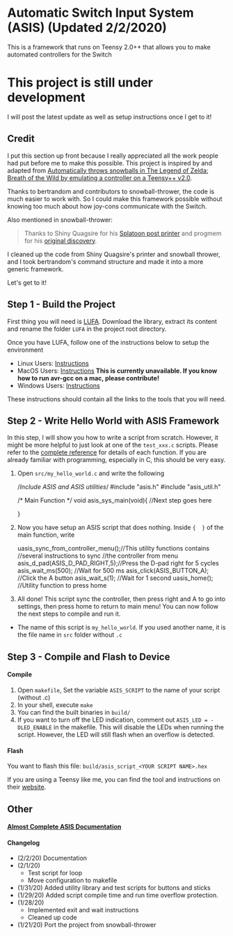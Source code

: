 # Automatic Switch Input System (ASIS) (Updated 2/2/2020)

This is a framework that runs on Teensy 2.0++ that allows you to make automated controllers for the Switch

# This project is still under development

I will post the latest update as well as setup instructions once I get to it!

## Credit 
I put this section up front because I really appreciated all the work people had put before me to make this possible. This project is inspired by and adapted from [Automatically throws snowballs in The Legend of Zelda: Breath of the Wild by emulating a controller on a Teensy++ v2.0](https://github.com/bertrandom/snowball-thrower). 

Thanks to bertrandom and contributors to snowball-thrower, the code is much easier to work with. So I could make this framework possible without knowing too much about how joy-cons communicate with the Switch.

Also mentioned in snowball-thrower: 
>Thanks to Shiny Quagsire for his [Splatoon post printer](https://github.com/shinyquagsire23/Switch-Fightstick) and progmem for his [original discovery](https://github.com/progmem/Switch-Fightstick).

I cleaned up the code from Shiny Quagsire's printer and snowball thrower, and I took bertrandom's command structure and made it into a more generic framework.

Let's get to it!

## Step 1 - Build the Project
First thing you will need is [LUFA](http://www.lufa-lib.org). Download the library, extract its content and rename the folder `LUFA` in the project root directory. 

Once you have LUFA, follow one of the instructions below to setup the environment
 - Linux Users: [Instructions](doc/Step1-Setup-Linux.md)
 - MacOS Users: [Instructions](doc/Step1-Setup-MacOS.md) **This is currently unavailable. If you know how to run avr-gcc on a mac, please contribute!**
 - Windows Users: [Instructions](doc/Step1-Setup-Windows.md)
 
These instructions should contain all the links to the tools that you will need.

## Step 2 - Write Hello World with ASIS Framework
In this step, I will show you how to write a script from scratch. However, it might be more helpful to just look at one of the `test_xxx.c` scripts. Please refer to the [complete reference](/doc/ASIS-Complete-Documentation.md) for details of each function. If you are already familiar with programming, especially in C, this should be very easy.

 1. Open `src/my_hello_world.c` and write the following


    /*Include ASIS and ASIS utilities*/
    #include "asis.h"
    #include "asis_util.h"

    /* Main Function */
    void asis_sys_main(void){
        //Next step goes here

    }

 2. Now you have setup an ASIS script that does nothing. Inside `{  }` of the main function, write


    uasis_sync_from_controller_menu();//This utility functions contains
                                      //several instructions to sync
                                      //the controller from menu
    asis_d_pad(ASIS_D_PAD_RIGHT,5);//Press the D-pad right for 5 cycles
    asis_wait_ms(500);             //Wait for 500 ms
    asis_click(ASIS_BUTTON_A);     //Click the A button
    asis_wait_s(1);                //Wait for 1 second
    uasis_home();                  //Utility function to press home

 3. All done! This script sync the controller, then press right and A to go into settings, then press home to return to main menu! You can now follow the next steps to compile and run it.
   - The name of this script is `my_hello_world`. If you used another name, it is the file name in `src` folder without `.c`

## Step 3 - Compile and Flash to Device

#### Compile 
1. Open `makefile`, Set the variable `ASIS_SCRIPT` to the name of your script (without .c)
2. In your shell, execute `make`
3. You can find the built binaries in `build/`
4. If you want to turn off the LED indication, comment out `ASIS_LED = -DLED_ENABLE` in the makefile. This will disable the LEDs when running the script. However, the LED will still flash when an overflow is detected.

#### Flash

You want to flash this file: `build/asis_script_<YOUR SCRIPT NAME>.hex`

If you are using a Teensy like me, you can find the tool and instructions on their [website](https://www.pjrc.com/teensy/loader.html). 

## Other

#### [Almost Complete ASIS Documentation](/doc/ASIS-Complete-Documentation.md)

#### Changelog

 - (2/2/20) Documentation
 - (2/1/20)  
   - Test script for loop
   - Move configuration to makefile
 - (1/31/20) Added utility library and test scripts for buttons and sticks
 - (1/29/20) Added script compile time and run time overflow protection.
 - (1/28/20) 
   - Implemented exit and wait instructions
   - Cleaned up code
 - (1/21/20) Port the project from snowball-thrower


